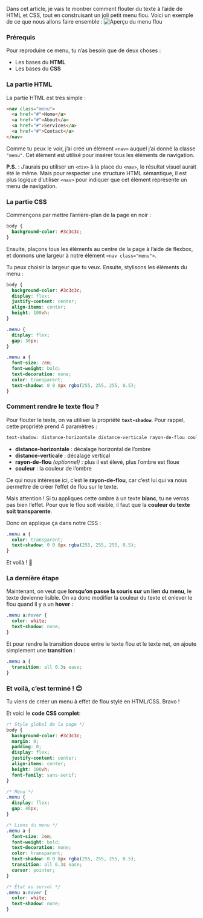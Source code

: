 Dans cet article, je vais te montrer comment flouter du texte à l’aide de HTML et CSS, tout en construisant un joli petit menu flou. Voici un exemple de ce que nous allons faire ensemble :
![Aperçu du menu flou](../assets/blurry-menu.gif)

### Prérequis

Pour reproduire ce menu, tu n’as besoin que de deux choses :
- Les bases du **HTML**
- Les bases du **CSS**

### La partie HTML

La partie HTML est très simple :

```html
<nav class="menu">
  <a href="#">Home</a>
  <a href="#">About</a>
  <a href="#">Services</a>
  <a href="#">Contact</a>
</nav>
```

Comme tu peux le voir, j’ai créé un élément `<nav>` auquel j’ai donné la classe `"menu"`. Cet élément est utilisé pour insérer tous les éléments de navigation.

**P.S.** : J’aurais pu utiliser un `<div>` à la place du `<nav>`, le résultat visuel aurait été le même. Mais pour respecter une structure HTML sémantique, il est plus logique d’utiliser `<nav>` pour indiquer que cet élément représente un menu de navigation.

### La partie CSS

Commençons par mettre l’arrière-plan de la page en noir :

```css
body {
  background-color: #3c3c3c;
}
```

Ensuite, plaçons tous les éléments au centre de la page à l’aide de flexbox, et donnons une largeur à notre élément `<nav class="menu">`.

Tu peux choisir la largeur que tu veux. Ensuite, stylisons les éléments du menu :

```css
body {
  background-color: #3c3c3c;
  display: flex;
  justify-content: center;
  align-items: center;
  height: 100vh;
}

.menu {
  display: flex;
  gap: 30px;
}

.menu a {
  font-size: 2em;
  font-weight: bold;
  text-decoration: none;
  color: transparent;
  text-shadow: 0 0 8px rgba(255, 255, 255, 0.5);
}
```

### Comment rendre le texte flou ?

Pour flouter le texte, on va utiliser la propriété **`text-shadow`**. Pour rappel, cette propriété prend 4 paramètres :

```css
text-shadow: distance-horizontale distance-verticale rayon-de-flou couleur;
```

- **distance-horizontale** : décalage horizontal de l’ombre
- **distance-verticale** : décalage vertical
- **rayon-de-flou** _(optionnel)_ : plus il est élevé, plus l’ombre est floue
- **couleur** : la couleur de l’ombre

Ce qui nous intéresse ici, c’est le **rayon-de-flou**, car c’est lui qui va nous permettre de créer l’effet de flou sur le texte.

Mais attention ! Si tu appliques cette ombre à un texte **blanc**, tu ne verras pas bien l’effet. Pour que le flou soit visible, il faut que la **couleur du texte soit transparente**.

Donc on applique ça dans notre CSS :

```css
.menu a {
  color: transparent;
  text-shadow: 0 0 8px rgba(255, 255, 255, 0.5);
}
```

Et voilà ! 🤩

### La dernière étape

Maintenant, on veut que **lorsqu’on passe la souris sur un lien du menu**, le texte devienne lisible. On va donc modifier la couleur du texte et enlever le flou quand il y a un **hover** :

```css
.menu a:hover {
  color: white;
  text-shadow: none;
}
```

Et pour rendre la transition douce entre le texte flou et le texte net, on ajoute simplement une **transition** :

```css
.menu a {
  transition: all 0.3s ease;
}
```

### Et voilà, c’est terminé ! 😊

Tu viens de créer un menu à effet de flou stylé en HTML/CSS. Bravo !

Et voici le **code CSS complet**:

```css
/* Style global de la page */
body {
  background-color: #3c3c3c;
  margin: 0;
  padding: 0;
  display: flex;
  justify-content: center;
  align-items: center;
  height: 100vh;
  font-family: sans-serif;
}

/* Menu */
.menu {
  display: flex;
  gap: 40px;
}

/* Liens du menu */
.menu a {
  font-size: 2em;
  font-weight: bold;
  text-decoration: none;
  color: transparent;
  text-shadow: 0 0 8px rgba(255, 255, 255, 0.5);
  transition: all 0.3s ease;
  cursor: pointer;
}

/* État au survol */
.menu a:hover {
  color: white;
  text-shadow: none;
}
```